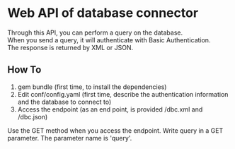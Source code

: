 # Web API of database connector

Through this API, you can perform a query on the database.  
When you send a query, it will authenticate with Basic Authentication.  
The response is returned by XML or JSON.  


## How To

1. gem bundle (first time, to install the dependencies)
2. Edit conf/config.yaml (first time, describe the authentication information and the database to connect to)
3. Access the endpoint (as an end point, is provided /dbc.xml and /dbc.json)

Use the GET method when you access the endpoint.
Write query in a GET parameter.
The parameter name is 'query'.
